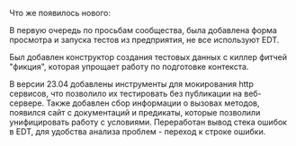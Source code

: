Что же появилось нового:

В первую очередь по просьбам сообщества, была добавлена форма просмотра и запуска тестов из предприятия, не все используют EDT.

Был добавлен конструктор создания тестовых данных с киллер фитчей "фикция", которая упрощает работу по подготовке контекста.

В версии 23.04 добавлены инструменты для мокирования http сервисов,  что позволило их тестировать без публикации на веб-сервере. Также добавлен сбор информации о вызовах методов, появился сайт с документаций и предикаты, которые позволили унифицировать работу с условиями. Переработан вывод стека ошибок в EDT, для удобства анализа проблем - переход к строке ошибки.
